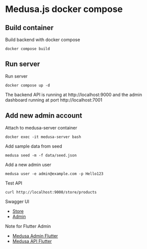 # Medusa.js docker compose

## Build container

Build backend with docker compose

`docker compose build`

## Run server

Run server

`docker compose up -d`

The backend API is running at http://localhost:9000 and the admin dashboard running at port http://localhost:7001

## Add new admin account

Attach to medusa-server container

`docker exec -it medusa-server bash`

Add sample data from seed

`medusa seed -m -f data/seed.json`

Add a new admin user

`medusa user -e admin@example.com -p Hello123`

Test API

`curl http://localhost:9000/store/products`

Swagger UI

 - [Store](http://localhost:4002)
 - [Admin](http://localhost:4001)

Note for Flutter Admin

- [Medusa Admin Flutter](https://github.com/mllrr96/Medusa-Admin-Flutter)
- [Medusa API Flutter](https://github.com/mllrr96/Medusa_Store_API_Flutter)
